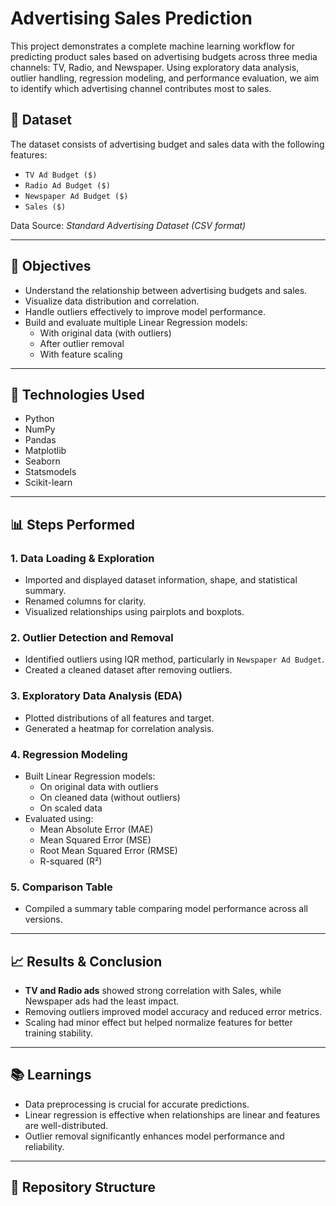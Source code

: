 # Advertising Sales Prediction

This project demonstrates a complete machine learning workflow for predicting product sales based on advertising budgets across three media channels: TV, Radio, and Newspaper. Using exploratory data analysis, outlier handling, regression modeling, and performance evaluation, we aim to identify which advertising channel contributes most to sales.

## 📁 Dataset

The dataset consists of advertising budget and sales data with the following features:

- `TV Ad Budget ($)`
- `Radio Ad Budget ($)`
- `Newspaper Ad Budget ($)`
- `Sales ($)`

Data Source: *Standard Advertising Dataset (CSV format)*

---

## 📌 Objectives

- Understand the relationship between advertising budgets and sales.
- Visualize data distribution and correlation.
- Handle outliers effectively to improve model performance.
- Build and evaluate multiple Linear Regression models:
  - With original data (with outliers)
  - After outlier removal
  - With feature scaling

---

## 🔧 Technologies Used

- Python
- NumPy
- Pandas
- Matplotlib
- Seaborn
- Statsmodels
- Scikit-learn

---

## 📊 Steps Performed

### 1. Data Loading & Exploration
- Imported and displayed dataset information, shape, and statistical summary.
- Renamed columns for clarity.
- Visualized relationships using pairplots and boxplots.

### 2. Outlier Detection and Removal
- Identified outliers using IQR method, particularly in `Newspaper Ad Budget`.
- Created a cleaned dataset after removing outliers.

### 3. Exploratory Data Analysis (EDA)
- Plotted distributions of all features and target.
- Generated a heatmap for correlation analysis.

### 4. Regression Modeling
- Built Linear Regression models:
  - On original data with outliers
  - On cleaned data (without outliers)
  - On scaled data
- Evaluated using:
  - Mean Absolute Error (MAE)
  - Mean Squared Error (MSE)
  - Root Mean Squared Error (RMSE)
  - R-squared (R²)

### 5. Comparison Table
- Compiled a summary table comparing model performance across all versions.

---

## 📈 Results & Conclusion

- **TV and Radio ads** showed strong correlation with Sales, while Newspaper ads had the least impact.
- Removing outliers improved model accuracy and reduced error metrics.
- Scaling had minor effect but helped normalize features for better training stability.

---

## 📚 Learnings

- Data preprocessing is crucial for accurate predictions.
- Linear regression is effective when relationships are linear and features are well-distributed.
- Outlier removal significantly enhances model performance and reliability.

---

## 📂 Repository Structure

